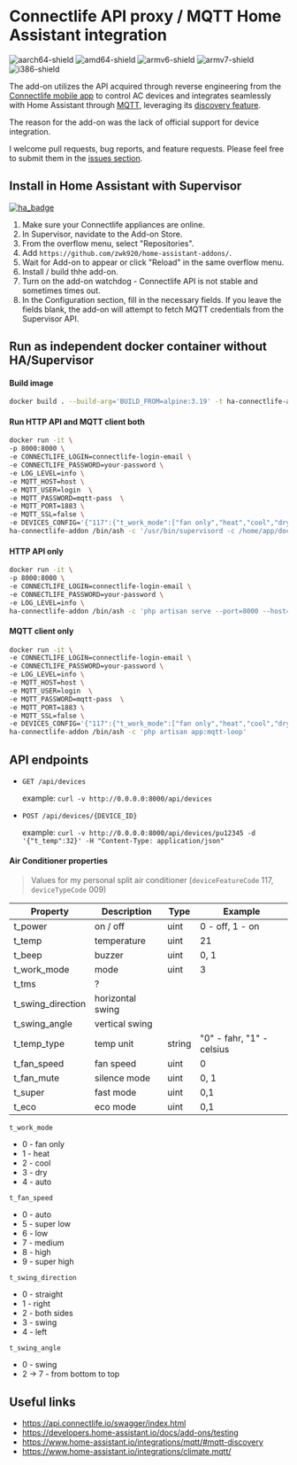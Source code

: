 # Connectlife API proxy / MQTT Home Assistant integration

[aarch64-shield]: https://img.shields.io/badge/aarch64-yes-green.svg
[amd64-shield]: https://img.shields.io/badge/amd64-yes-green.svg
[armv6-shield]: https://img.shields.io/badge/armv6-yes-green.svg
[armv7-shield]: https://img.shields.io/badge/armv7-yes-green.svg
[i386-shield]: https://img.shields.io/badge/i386-yes-green.svg
![aarch64-shield]
![amd64-shield]
![armv6-shield]
![armv7-shield]
![i386-shield]

The add-on utilizes the API acquired through reverse engineering from the 
[Connectlife mobile app](https://en.connectlife.io)
to control AC devices and 
integrates seamlessly with Home Assistant through
[MQTT](https://www.home-assistant.io/integrations/climate.mqtt/), leveraging its
[discovery feature](https://www.home-assistant.io/integrations/mqtt/#mqtt-discovery).

The reason for the add-on was the lack of official support for device integration.

I welcome pull requests, bug reports, and feature requests. Please feel free to submit them in the
[issues section](https://github.com/zwk920/connectlife-api-connector/issues).

## Install in Home Assistant with Supervisor

[![ha_badge](https://img.shields.io/badge/Home%20Assistant-Add%20On-blue.svg)](https://www.home-assistant.io/)

1. Make sure your Connectlife appliances are online.
2. In Supervisor, navidate to the Add-on Store.
3. From the overflow menu, select "Repositories".
4. Add `https://github.com/zwk920/home-assistant-addons/`.
5. Wait for Add-on to appear or click "Reload" in the same overflow menu.
6. Install / build thhe add-on.
7. Turn on the add-on watchdog - Connectlife API is not stable and sometimes times out.
8. In the Configuration section, fill in the necessary fields. If you leave the fields blank,
the add-on will attempt to fetch MQTT credentials from the Supervisor API.

## Run as independent docker container without HA/Supervisor

#### Build image
```bash
docker build . --build-arg='BUILD_FROM=alpine:3.19' -t ha-connectlife-addon
```

#### Run HTTP API and MQTT client both
```bash
docker run -it \
-p 8000:8000 \
-e CONNECTLIFE_LOGIN=connectlife-login-email \
-e CONNECTLIFE_PASSWORD=your-password \
-e LOG_LEVEL=info \
-e MQTT_HOST=host \
-e MQTT_USER=login  \
-e MQTT_PASSWORD=mqtt-pass  \
-e MQTT_PORT=1883 \
-e MQTT_SSL=false \
-e DEVICES_CONFIG='{"117":{"t_work_mode":["fan only","heat","cool","dry","auto"],"t_fan_speed":{"0":"auto","5":"super low","6":"low","7":"medium","8":"high","9":"super high"},"t_swing_direction":["straight","right","both sides","swing","left"],"t_swing_angle":{"0":"swing","2":"bottom 1\/6 ","3":"bottom 2\/6","4":"bottom 3\/6","5":"top 4\/6","6":"top 5\/6","7":"top 6\/6"}}}' \
ha-connectlife-addon /bin/ash -c '/usr/bin/supervisord -c /home/app/docker-files/supervisord.conf'
```

#### HTTP API only
```bash
docker run -it \
-p 8000:8000 \
-e CONNECTLIFE_LOGIN=connectlife-login-email \
-e CONNECTLIFE_PASSWORD=your-password \
-e LOG_LEVEL=info \
ha-connectlife-addon /bin/ash -c 'php artisan serve --port=8000 --host=0.0.0.0'
```

#### MQTT client only
```bash
docker run -it \
-e CONNECTLIFE_LOGIN=connectlife-login-email \
-e CONNECTLIFE_PASSWORD=your-password \
-e LOG_LEVEL=info \
-e MQTT_HOST=host \
-e MQTT_USER=login  \
-e MQTT_PASSWORD=mqtt-pass  \
-e MQTT_PORT=1883 \
-e MQTT_SSL=false \
-e DEVICES_CONFIG='{"117":{"t_work_mode":["fan only","heat","cool","dry","auto"],"t_fan_speed":{"0":"auto","5":"super low","6":"low","7":"medium","8":"high","9":"super high"},"t_swing_direction":["straight","right","both sides","swing","left"],"t_swing_angle":{"0":"swing","2":"bottom 1\/6 ","3":"bottom 2\/6","4":"bottom 3\/6","5":"top 4\/6","6":"top 5\/6","7":"top 6\/6"}}}' \
ha-connectlife-addon /bin/ash -c 'php artisan app:mqtt-loop'
```

## API endpoints

- `GET /api/devices` 

    example: `curl -v http://0.0.0.0:8000/api/devices`

- `POST /api/devices/{DEVICE_ID}` 

    example: `curl -v http://0.0.0.0:8000/api/devices/pu12345 -d '{"t_temp":32}' -H "Content-Type: application/json"`

#### Air Conditioner properties

> Values for my personal split air conditioner (`deviceFeatureCode` 117, `deviceTypeCode` 009)

| Property | Description | Type | Example |
|----------|-------------|------|---------|
|   t_power | on / off | uint   | 0 - off, 1 - on |
|   t_temp  |   temperature |   uint|    21  |
|   t_beep  |   buzzer  |   uint |   0, 1    |
|   t_work_mode |  mode | uint | 3 
|   t_tms   | ?
|   t_swing_direction   |   horizontal swing
|   t_swing_angle   |  vertical swing
|   t_temp_type | temp unit |  string  | "0" - fahr, "1" - celsius
|   t_fan_speed | fan speed | uint | 0 |
|   t_fan_mute | silence mode | uint | 0, 1
|   t_super | fast mode | uint | 0,1
|   t_eco   |   eco mode | uint | 0,1


`t_work_mode`
- 0 - fan only
- 1 - heat
- 2 - cool
- 3 - dry
- 4 - auto

`t_fan_speed`
- 0 - auto
- 5 - super low
- 6 - low
- 7 - medium
- 8 - high
- 9 - super high

`t_swing_direction`
- 0 - straight
- 1 - right
- 2 - both sides
- 3 - swing
- 4 - left

`t_swing_angle`
- 0 - swing
- 2 -> 7 - from bottom to top 

## Useful links

-   https://api.connectlife.io/swagger/index.html
-   https://developers.home-assistant.io/docs/add-ons/testing
-   https://www.home-assistant.io/integrations/mqtt/#mqtt-discovery
-   https://www.home-assistant.io/integrations/climate.mqtt/
